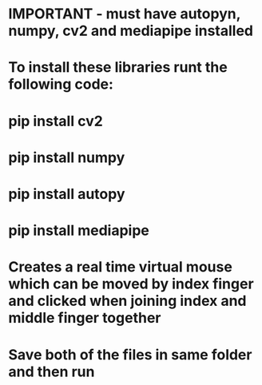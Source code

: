 # IMPORTANT - must have autopyn, numpy, cv2 and mediapipe installed

# To install these libraries runt the following code:
# pip install cv2
# pip install numpy
# pip install autopy
# pip install mediapipe

# Creates a real time virtual mouse which can be moved by index finger and clicked when joining index and middle finger together
# Save both of the files in same folder and then run
